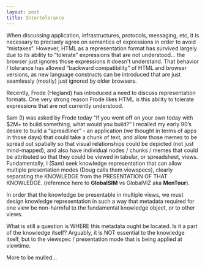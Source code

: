 ```yaml
---
layout: post
title: Intertolerance
---
```


When discussing application, infrastructures, protocols, messaging,
etc, it is necessary to precisely agree on semantics of expressions in
order to avoid “mistakes”. However, HTML as a representation format
has survived largely due to its ability to “tolerate” expressions that
are not understood… the browser just ignores those expressions it
doesn't understand. That behavior / tolerance has allowed “backward
compatibility” of HTML and browser versions, as new language
constructs can be introduced that are just seamlessly (mostly) just
ignored by older browsers.

Recently, Frode (Hegland) has introduced a need to discuss
representation formats. One very strong reason Frode likes HTML is
this ability to tolerate expressions that are not currently
understood.

Sam (I) was asked by Frode today “If you went off on your own today
with $2M+ to build something, what would you build?” I recalled my
early 90’s desire to build a “spreadliner” - an application (we
thought in terms of apps in those days) that could take a chunk of
text, and allow those memes to be spread out spatially so that visual
relationships could be depicted (not just mind-mapped), and also have
individual nodes / chunks / memes that could be attributed so that
they could be viewed in tabular, or spreadsheet, views. Fundamentally,
I (Sam) seek knowledge representation that can allow multiple
presentation modes (Doug calls them viewspecs), clearly separating the
KNOWLEDGE from the PRESENTATION OF THAT KNOWLEDGE. (reference here to
**GlobalSIM** vs GlobalVIZ aka **MenTour**).

In order that the knowledge be presentable in multiple views, we must
design knowledge representation in such a way that metadata required
for one view be non-harmful to the fundamental knowledge object, or to
other views.

What is still a question is WHERE this metadata ought be located. Is
it a part of the knowledge itself? Arguably, it is NOT essential to
the knowledge itself, but to the viewspec / presentation mode that is
being applied at viewtime.

More to be mulled...

